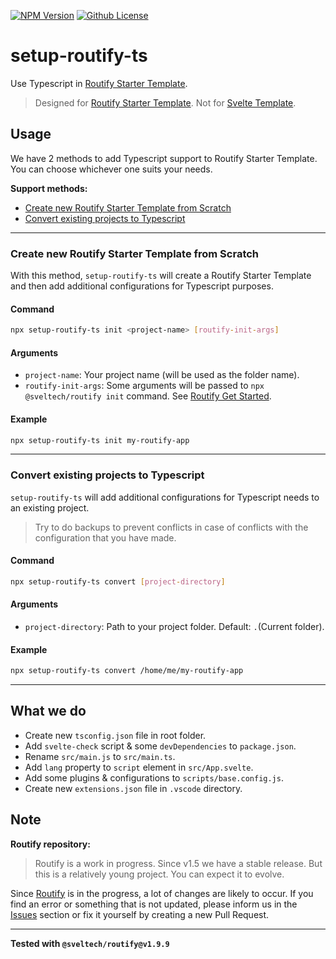 [![NPM Version](https://badgen.net/npm/v/setup-routify-ts?color=red&icon=npm&label=version&cache=300)](https://npmjs.com/package/setup-routify-ts)
[![Github License](https://badgen.net/github/license/lamualfa/setup-routify-ts?color=purple&label=license&cache=300)](https://github.com/lamualfa/setup-routify-ts/blob/master/LICENSE)

# setup-routify-ts

Use Typescript in [Routify Starter Template](https://github.com/roxiness/routify-starter).

> Designed for [Routify Starter Template](https://github.com/roxiness/routify-starter). Not for [Svelte Template](https://github.com/sveltejs/template).

## Usage

We have 2 methods to add Typescript support to Routify Starter Template. You can choose whichever one suits your needs.

**Support methods:**

- [Create new Routify Starter Template from Scratch](#Create-new-Routify-Starter-Template-from-Scratch)
- [Convert existing projects to Typescript](#Convert-existing-projects-to-Typescript)

<hr>

### Create new Routify Starter Template from Scratch

With this method, `setup-routify-ts` will create a Routify Starter Template and then add additional configurations for Typescript purposes.

#### Command

```bash
npx setup-routify-ts init <project-name> [routify-init-args]
```

#### Arguments

- `project-name`: Your project name (will be used as the folder name).
- `routify-init-args`: Some arguments will be passed to `npx @sveltech/routify init` command. See [Routify Get Started](https://github.com/roxiness/routify-starter#starter-templates).

#### Example

```bash
npx setup-routify-ts init my-routify-app
```

<hr>

### Convert existing projects to Typescript

`setup-routify-ts` will add additional configurations for Typescript needs to an existing project.

> Try to do backups to prevent conflicts in case of conflicts with the configuration that you have made.

#### Command

```bash
npx setup-routify-ts convert [project-directory]
```

#### Arguments

- `project-directory`: Path to your project folder. Default: `.`(Current folder).

#### Example

```bash
npx setup-routify-ts convert /home/me/my-routify-app
```

<hr>

## What we do

- Create new `tsconfig.json` file in root folder.
- Add `svelte-check` script & some `devDependencies` to `package.json`.
- Rename `src/main.js` to `src/main.ts`.
- Add `lang` property to `script` element in `src/App.svelte`.
- Add some plugins & configurations to `scripts/base.config.js`.
- Create new `extensions.json` file in `.vscode` directory.

## Note

**Routify repository:**

> Routify is a work in progress. Since v1.5 we have a stable release. But this is a relatively young project. You can expect it to evolve.

Since [Routify](https://github.com/roxiness/routify) is in the progress, a lot of changes are likely to occur. If you find an error or something that is not updated, please inform us in the [Issues](https://github.com/lamualfa/setup-routify-ts/issues/new) section or fix it yourself by creating a new Pull Request.

<hr/>

**Tested with `@sveltech/routify@v1.9.9`**
